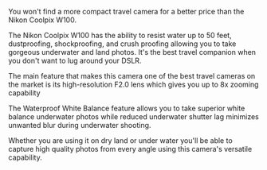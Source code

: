 

You won't find a more compact travel camera for a better price than the Nikon Coolpix W100. 

The Nikon Coolpix W100 has the ability to resist water up to 50 feet, dustproofing, shockproofing, and crush proofing allowing you to take gorgeous underwater and land photos. It's the best travel companion when you don't want to lug around your DSLR.

 The main feature that makes this camera one of the best travel cameras on the market is its high-resolution F2.0 lens which gives you  up to 8x zooming capability 

 The Waterproof White Balance feature allows you to take superior white balance underwater photos while reduced underwater shutter lag minimizes unwanted blur during underwater shooting.

 Whether you are using it on dry land or under water you'll be able to capture high quality photos from every angle using this camera's versatile capability.

